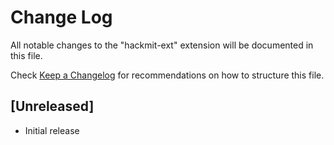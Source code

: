 # Change Log

All notable changes to the "hackmit-ext" extension will be documented in this file.

Check [Keep a Changelog](http://keepachangelog.com/) for recommendations on how to structure this file.

## [Unreleased]

- Initial release